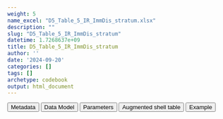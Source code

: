 ```yaml
---
weight: 5
name_excel: "D5_Table_5_IR_ImmDis_stratum.xlsx"
description: ""
slug: "D5_Table_5_IR_ImmDis_stratum"
datetime: 1.7268637e+09
title: D5_Table_5_IR_ImmDis_stratum
author: ''
date: '2024-09-20'
categories: []
tags: []
archetype: codebook
output: html_document
---
```


<div class="tab">
<button class="tablinks" onclick="openCity(event, &#39;Metadata&#39;)" id="defaultOpen">Metadata</button>
<button class="tablinks" onclick="openCity(event, &#39;Data Model&#39;)">Data Model</button>
<button class="tablinks" onclick="openCity(event, &#39;Parameters&#39;)">Parameters</button>
<button class="tablinks" onclick="openCity(event, &#39;Augmented shell table&#39;)">Augmented shell table</button>
<button class="tablinks" onclick="openCity(event, &#39;Example&#39;)">Example</button>
</div>
<div class="tabcontent"></div>

